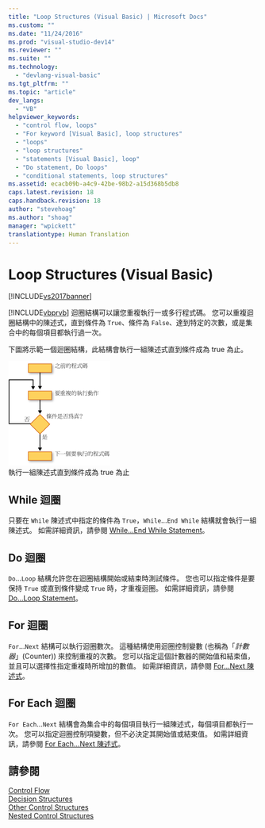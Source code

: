 ```yaml
---
title: "Loop Structures (Visual Basic) | Microsoft Docs"
ms.custom: ""
ms.date: "11/24/2016"
ms.prod: "visual-studio-dev14"
ms.reviewer: ""
ms.suite: ""
ms.technology: 
  - "devlang-visual-basic"
ms.tgt_pltfrm: ""
ms.topic: "article"
dev_langs: 
  - "VB"
helpviewer_keywords: 
  - "control flow, loops"
  - "For keyword [Visual Basic], loop structures"
  - "loops"
  - "loop structures"
  - "statements [Visual Basic], loop"
  - "Do statement, Do loops"
  - "conditional statements, loop structures"
ms.assetid: ecacb09b-a4c9-42be-98b2-a15d368b5db8
caps.latest.revision: 18
caps.handback.revision: 18
author: "stevehoag"
ms.author: "shoag"
manager: "wpickett"
translationtype: Human Translation
---
```

# Loop Structures (Visual Basic)
[!INCLUDE[vs2017banner](../../../../csharp/includes/vs2017banner.md)]

[!INCLUDE[vbprvb](../../../../csharp/programming-guide/concepts/linq/includes/vbprvb_md.md)] 迴圈結構可以讓您重複執行一或多行程式碼。  您可以重複迴圈結構中的陳述式，直到條件為 `True`、條件為 `False`、達到特定的次數，或是集合中的每個項目都執行過一次。  
  
 下圖將示範一個迴圈結構，此結構會執行一組陳述式直到條件成為 true 為止。  
  
 ![Do...Until 迴圈流程圖](../../../../visual-basic/programming-guide/language-features/control-flow/media/dountilloop.gif "DoUntilLoop")  
執行一組陳述式直到條件成為 true 為止  
  
## While 迴圈  
 只要在 `While` 陳述式中指定的條件為 `True`，`While`...`End While` 結構就會執行一組陳述式。  如需詳細資訊，請參閱 [While...End While Statement](../../../../visual-basic/language-reference/statements/while-end-while-statement.md)。  
  
## Do 迴圈  
 `Do`...`Loop` 結構允許您在迴圈結構開始或結束時測試條件。  您也可以指定條件是要保持 `True` 或直到條件變成 `True` 時，才重複迴圈。  如需詳細資訊，請參閱 [Do...Loop Statement](../../../../visual-basic/language-reference/statements/do-loop-statement.md)。  
  
## For 迴圈  
 `For`...`Next` 結構可以執行迴圈數次。  這種結構使用迴圈控制變數 \(也稱為「*計數器*」\(Counter\)\) 來控制重複的次數。  您可以指定這個計數器的開始值和結束值，並且可以選擇性指定重複時所增加的數值。  如需詳細資訊，請參閱 [For...Next 陳述式](../../../../visual-basic/language-reference/statements/for-next-statement.md)。  
  
## For Each 迴圈  
 `For Each`...`Next` 結構會為集合中的每個項目執行一組陳述式，每個項目都執行一次。  您可以指定迴圈控制項變數，但不必決定其開始值或結束值。  如需詳細資訊，請參閱 [For Each...Next 陳述式](../../../../visual-basic/language-reference/statements/for-each-next-statement.md)。  
  
## 請參閱  
 [Control Flow](../../../../visual-basic/programming-guide/language-features/control-flow/index.md)   
 [Decision Structures](../../../../visual-basic/programming-guide/language-features/control-flow/decision-structures.md)   
 [Other Control Structures](../../../../visual-basic/programming-guide/language-features/control-flow/other-control-structures.md)   
 [Nested Control Structures](../../../../visual-basic/programming-guide/language-features/control-flow/nested-control-structures.md)